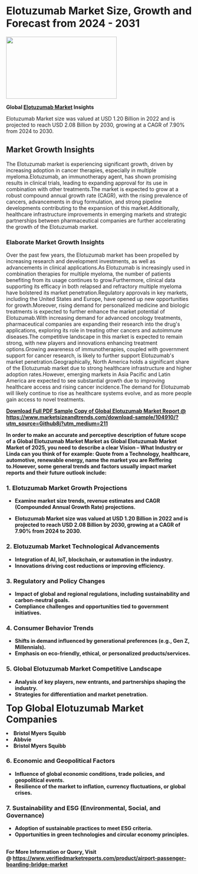 <H1>Elotuzumab Market Size, Growth and Forecast from 2024 - 2031</H1><img class="aligncenter size-medium wp-image-584254" src="https://thirdeyenews.in/wp-content/uploads/2024/09/Global-Market-Research-300x168.jpeg" alt="" width="300" height="168" /><p><strong>Global&nbsp;<a href="https://www.marketsizeandtrends.com/download-sample/104910/?utm_source=Github8j?utm_medium=211">Elotuzumab Market</a> Insights</strong></p><p>Elotuzumab Market size was valued at USD 1.20 Billion in 2022 and is projected to reach USD 2.08 Billion by 2030, growing at a CAGR of 7.90% from 2024 to 2030.</p><p><h2>Market Growth Insights</h2> <p>The Elotuzumab market is experiencing significant growth, driven by increasing adoption in cancer therapies, especially in multiple myeloma.Elotuzumab, an immunotherapy agent, has shown promising results in clinical trials, leading to expanding approval for its use in combination with other treatments.The market is expected to grow at a robust compound annual growth rate (CAGR), with the rising prevalence of cancers, advancements in drug formulation, and strong pipeline developments contributing to the expansion of this market.Additionally, healthcare infrastructure improvements in emerging markets and strategic partnerships between pharmaceutical companies are further accelerating the growth of the Elotuzumab market.</p> <p><strong><a href="#"></a></strong></p> <h3>Elaborate Market Growth Insights</h3> <p>Over the past few years, the Elotuzumab market has been propelled by increasing research and development investments, as well as advancements in clinical applications.As Elotuzumab is increasingly used in combination therapies for multiple myeloma, the number of patients benefiting from its usage continues to grow.Furthermore, clinical data supporting its efficacy in both relapsed and refractory multiple myeloma have bolstered its market penetration.Regulatory approvals in key markets, including the United States and Europe, have opened up new opportunities for growth.Moreover, rising demand for personalized medicine and biologic treatments is expected to further enhance the market potential of Elotuzumab.With increasing demand for advanced oncology treatments, pharmaceutical companies are expanding their research into the drug's applications, exploring its role in treating other cancers and autoimmune diseases.The competitive landscape in this market is expected to remain strong, with new players and innovations enhancing treatment options.Growing awareness of immunotherapies, coupled with government support for cancer research, is likely to further support Elotuzumab's market penetration.Geographically, North America holds a significant share of the Elotuzumab market due to strong healthcare infrastructure and higher adoption rates.However, emerging markets in Asia Pacific and Latin America are expected to see substantial growth due to improving healthcare access and rising cancer incidence.The demand for Elotuzumab will likely continue to rise as healthcare systems evolve, and as more people gain access to novel treatments.<p><strong><a href="#"></p><p><span class=""><strong>Download Full PDF Sample Copy of Global Elotuzumab Market Report</strong> @ <a href="https://www.marketsizeandtrends.com/download-sample/104910/?utm_source=Github8j?utm_medium=211" target="_blank">https://www.marketsizeandtrends.com/download-sample/104910/?utm_source=Github8j?utm_medium=211</a></span></p><p>In order to make an accurate and perceptive description of future scope of a Global&nbsp;Elotuzumab Market Market as Global&nbsp;Elotuzumab Market Market of 2025, you need to describe a clear Vision &ndash; What Industry or Linda can you think of for example: Quote from a Technology, healthcare, automotive, renewable energy, name the market you are Reffering to.However, some general trends and factors usually impact market reports and their future outlook include:</p><h3>1.&nbsp;<strong>Elotuzumab Market Growth Projections</strong></h3><ul><li>Examine market size trends, revenue estimates and CAGR (Compounded Annual Growth Rate) projections.</li><li><p>Elotuzumab Market size was valued at USD 1.20 Billion in 2022 and is projected to reach USD 2.08 Billion by 2030, growing at a CAGR of 7.90% from 2024 to 2030.</p></li></ul><h3>2.&nbsp;<strong>Elotuzumab Market Technological Advancements</strong></h3><ul><li>Integration of AI, IoT, blockchain, or automation in the industry.</li><li>Innovations driving cost reductions or improving efficiency.</li></ul><h3>3.&nbsp;<strong>Regulatory and Policy Changes</strong></h3><ul><li>Impact of global and regional regulations, including sustainability and carbon-neutral goals.</li><li>Compliance challenges and opportunities tied to government initiatives.</li></ul><h3>4.&nbsp;<strong>Consumer Behavior Trends</strong></h3><ul><li>Shifts in demand influenced by generational preferences (e.g., Gen Z, Millennials).</li><li>Emphasis on eco-friendly, ethical, or personalized products/services.</li></ul><h3>5.&nbsp;<strong>Global Elotuzumab Market Competitive Landscape</strong></h3><ul><li>Analysis of key players, new entrants, and partnerships shaping the industry.</li><li>Strategies for differentiation and market penetration.</li></ul><p data-pm-slice="1 1 []"><span style="color: inherit; font-family: inherit; font-size: 25px;">Top Global Elotuzumab Market Companies</span></p><div class="" data-test-id=""><p><li>Bristol Myers Squibb</li><li> Abbvie</li><li> Bristol Myers Squibb</li></p></div><h3>6.&nbsp;<strong>Economic and Geopolitical Factors</strong></h3><ul><li>Influence of global economic conditions, trade policies, and geopolitical events.</li><li>Resilience of the market to inflation, currency fluctuations, or global crises.</li></ul><h3>7.&nbsp;<strong>Sustainability and ESG (Environmental, Social, and Governance)</strong></h3><ul><li>Adoption of sustainable practices to meet ESG criteria.</li><li>Opportunities in green technologies and circular economy principles.</li></ul><h2><strong style="font-size: 14px;">For More Information or Query, Visit @&nbsp;</strong><a style="background-color: #ffffff; font-size: 14px;" href="https://www.marketsizeandtrends.com/report/elotuzumab-market/" target="_blank">https://www.verifiedmarketreports.com/product/airport-passenger-boarding-bridge-market</a></h2>